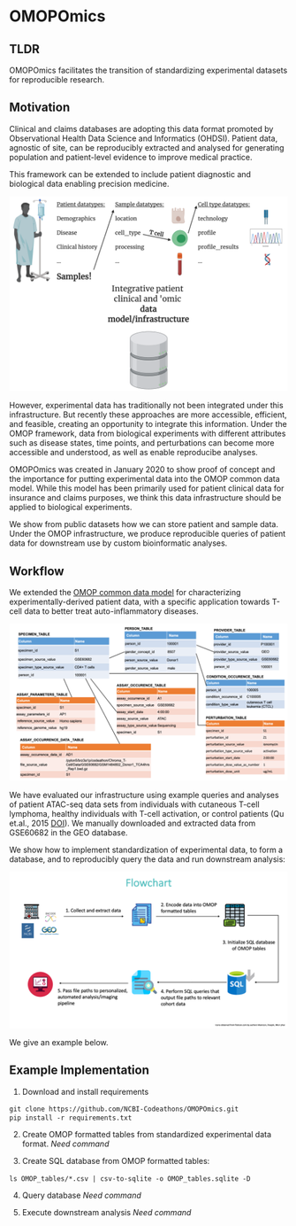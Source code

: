 # OMOPOmics

## TLDR

OMOPOmics facilitates the transition of standardizing experimental datasets for reproducible research.

## Motivation 

Clinical and claims databases are adopting this data format promoted by Observational Health Data Science and Informatics (OHDSI). Patient data, agnostic of site, can be reproducibly extracted and analysed for generating population and patient-level evidence to improve medical practice. 

This framework can be extended to include patient diagnostic and biological data enabling precision medicine. 

![](docs/imgs/chroma-t-cell_scheme.png)

However, experimental data has traditionally not been integrated under this infrastructure. But recently these approaches are more accessible, efficient, and feasible, creating an opportunity to integrate this information. Under the OMOP framework, data from biological experiments with different attributes such as disease states, time points, and perturbations can become more accessible and understood, as well as enable reproducibe analyses. 

OMOPOmics was created in January 2020 to show proof of concept and the importance for putting experimental data into the OMOP common data model. While this model has been primarily used for patient clinical data for insurance and claims purposes, we think this data infrastructure should be applied to biological experiments. 

We show from public datasets how we can store patient and sample data. Under the OMOP infrastructure, we produce reproducible queries of patient data for downstream use by custom bioinformatic analyses. 

## Workflow

We extended the [OMOP common data model](https://ohdsi.github.io/TheBookOfOhdsi/) for characterizing experimentally-derived patient data, with a specific application towards T-cell data to better treat auto-inflammatory diseases.

![](docs/imgs/table_diagram.png)

We have evaluated our infrastructure using example queries and analyses of patient ATAC-seq data sets from individuals with cutaneous T-cell lymphoma, healthy individuals with T-cell activation, or control patients (Qu et.al., 2015 [DOI](https://doi.org/10.1016/j.cels.2015.06.003.)). We manually downloaded and extracted data from GSE60682 in the GEO database. 

We show how to implement standardization of experimental data, to form a database, and to reproducibly query the data and run downstream analysis:

![](docs/imgs/OMOPOmics_use_flowchart.png)

We give an example below. 

## Example Implementation

1. Download and install requirements

```
git clone https://github.com/NCBI-Codeathons/OMOPOmics.git
pip install -r requirements.txt
```
2. Create OMOP formatted tables from standardized experimental data format. *Need command*


3. Create SQL database from OMOP formatted tables: 

`ls OMOP_tables/*.csv | csv-to-sqlite -o OMOP_tables.sqlite -D`

4. Query database *Need command*
        
5. Execute downstream analysis *Need command*
